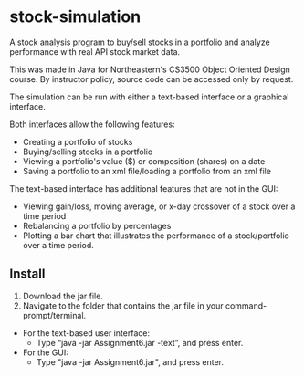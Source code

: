 # stock-simulation
A stock analysis program to buy/sell stocks in a portfolio and analyze performance with real API stock market data. 

This was made in Java for Northeastern's CS3500 Object Oriented Design course. By instructor policy, source code can be accessed only by request.

The simulation can be run with either a text-based interface or a graphical interface.

Both interfaces allow the following features:
  - Creating a portfolio of stocks
  - Buying/selling stocks in a portfolio
  - Viewing a portfolio's value ($) or composition (shares) on a date
  - Saving a portfolio to an xml file/loading a portfolio from an xml file
  
The text-based interface has additional features that are not in the GUI:
  - Viewing gain/loss, moving average, or x-day crossover of a stock over a time period
  - Rebalancing a portfolio by percentages
  - Plotting a bar chart that illustrates the performance of a stock/portfolio over a time period.

## Install
  1. Download the jar file.
  2. Navigate to the folder that contains the jar file in your command-prompt/terminal.
  - For the text-based user interface:
      - Type “java -jar Assignment6.jar -text”, and press enter.
  - For the GUI:
      - Type "java -jar Assignment6.jar", and press enter.
